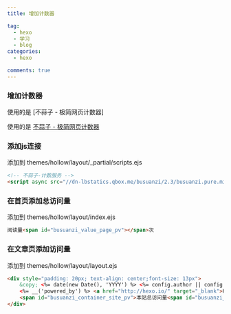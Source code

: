 ```yaml
---
title: 增加计数器

tag:
  - hexo
  - 学习
  - blog
categories:
  - hexo

comments: true
---
```

###  增加计数器

使用的是  [不蒜子 - 极简网页计数器]
<!--more-->


使用的是  [不蒜子 - 极简网页计数器](http://busuanzi.ibruce.info/)
### 添加js连接
添加到 themes/hollow/layout/_partial/scripts.ejs
```html
<!-- 不蒜子-计数服务 -->
<script async src="//dn-lbstatics.qbox.me/busuanzi/2.3/busuanzi.pure.mini.js"></script>
```

### 在首页添加总访问量
 添加到 themes/hollow/layout/index.ejs
``` html
阅读量<span id="busuanzi_value_page_pv"></span>次
```
 
### 在文章页添加访问量
添加到 themes/hollow/layout/layout.ejs
``` html
<div style="padding: 20px; text-align: center;font-size: 13px">
    &copy; <%= date(new Date(), 'YYYY') %> <%= config.author || config.title %>
    <%= __('powered_by') %> <a href="http://hexo.io/" target="_blank">Hexo</a>
    <span id="busuanzi_container_site_pv">本站总访问量<span id="busuanzi_value_site_pv"></span>次</span>
</div>
```
